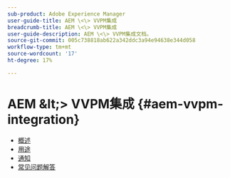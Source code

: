```yaml
---
sub-product: Adobe Experience Manager
user-guide-title: AEM \<\> VVPM集成
breadcrumb-title: AEM \<\> VVPM集成
user-guide-description: AEM \<\> VVPM集成文档。
source-git-commit: 005c738818ab622a342ddc3a94e94638e344d058
workflow-type: tm+mt
source-wordcount: '17'
ht-degree: 17%

---
```



# AEM \&lt;\> VVPM集成 {#aem-vvpm-integration}

+ [概述](overview.md)
+ [用途](usage.md)
+ [通知](notices.md)
+ [常见问题解答](faq.md)